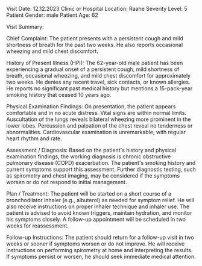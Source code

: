 Visit Date: 12.12.2023
Clinic or Hospital Location: Raahe
Severity Level: 5
Patient Gender: male
Patient Age: 62

Visit Summary:

Chief Complaint: The patient presents with a persistent cough and mild shortness of breath for the past two weeks. He also reports occasional wheezing and mild chest discomfort.

History of Present Illness (HPI): The 62-year-old male patient has been experiencing a gradual onset of a persistent cough, mild shortness of breath, occasional wheezing, and mild chest discomfort for approximately two weeks. He denies any recent travel, sick contacts, or known allergies. He reports no significant past medical history but mentions a 15-pack-year smoking history that ceased 10 years ago.

Physical Examination Findings: On presentation, the patient appears comfortable and in no acute distress. Vital signs are within normal limits. Auscultation of the lungs reveals bilateral wheezing more prominent in the lower lobes. Percussion and palpation of the chest reveal no tenderness or abnormalities. Cardiovascular examination is unremarkable, with regular heart rhythm and rate.

Assessment / Diagnosis: Based on the patient's history and physical examination findings, the working diagnosis is chronic obstructive pulmonary disease (COPD) exacerbation. The patient's smoking history and current symptoms support this assessment. Further diagnostic testing, such as spirometry and chest imaging, may be considered if the symptoms worsen or do not respond to initial management.

Plan / Treatment: The patient will be started on a short course of a bronchodilator inhaler (e.g., albuterol) as needed for symptom relief. He will also receive instructions on proper inhaler technique and inhaler use. The patient is advised to avoid known triggers, maintain hydration, and monitor his symptoms closely. A follow-up appointment will be scheduled in two weeks for reassessment.

Follow-up Instructions: The patient should return for a follow-up visit in two weeks or sooner if symptoms worsen or do not improve. He will receive instructions on performing spirometry at home and interpreting the results. If symptoms persist or worsen, he should seek immediate medical attention.